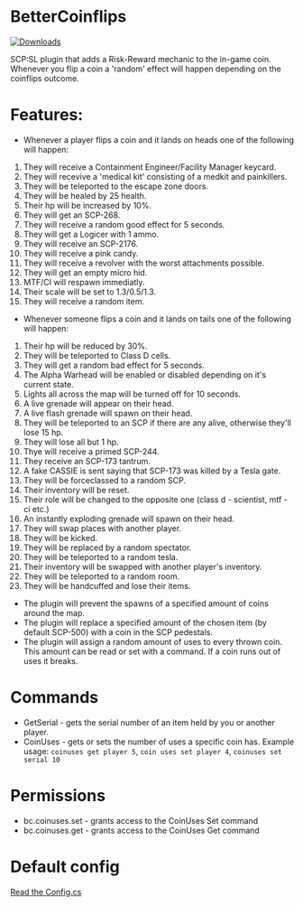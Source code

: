 # BetterCoinflips
<a href="https://github.com/Mikihero/BetterCoinflips/releases"><img src="https://img.shields.io/github/downloads/Mikihero/BetterCoinflips/total?label=Downloads" alt="Downloads"></a>  
  
SCP:SL plugin that adds a Risk-Reward mechanic to the in-game coin. Whenever you flip a coin a 'random' effect will happen depending on the coinflips outcome.

# Features:

- Whenever a player flips a coin and it lands on heads one of the following will happen:  
 1. They will receive a Containment Engineer/Facility Manager keycard.  
 2. They will recevive a 'medical kit' consisting of a medkit and painkillers.
 3. They will be teleported to the escape zone doors.  
 4. They will be healed by 25 health.
 5. Their hp will be increased by 10%.
 6. They will get an SCP-268.
 7. They will receive a random good effect for 5 seconds.
 8. They will get a Logicer with 1 ammo.  
 9. They will receive an SCP-2176. 
 10. They will receive a pink candy. 
 11. They will receive a revolver with the worst attachments possible. 
 12. They will get an empty micro hid.
 13. MTF/CI will respawn immediatly.
 14. Their scale will be set to 1.3/0.5/1.3.
 15. They will receive a random item.

- Whenever someone flips a coin and it lands on tails one of the following will happen:  
 1. Their hp will be reduced by 30%.  
 2. They will be teleported to Class D cells.  
 3. They will get a random bad effect for 5 seconds.  
 4. The Alpha Warhead will be enabled or disabled depending on it's current state.  
 5. Lights all across the map will be turned off for 10 seconds.  
 6. A live grenade will appear on their head.
 7. A live flash grenade will spawn on their head.
 8. They will be teleported to an SCP if there are any alive, otherwise they'll lose 15 hp.
 9. They will lose all but 1 hp.
 10. Thye will receive a primed SCP-244.
 11. They receive an SCP-173 tantrum.
 12. A fake CASSIE is sent saying that SCP-173 was killed by a Tesla gate.
 13. They will be forceclassed to a random SCP.
 14. Their inventory will be reset.
 15. Their role will be changed to the opposite one (class d - scientist, mtf - ci etc.)
 16. An instantly exploding grenade will spawn on their head.
 17. They will swap places with another player.
 18. They will be kicked.
 19. They will be replaced by a random spectator.
 20. They will be teleported to a random tesla.
 21. Their inventory will be swapped with another player's inventory.
 22. They will be teleported to a random room.
 23. They will be handcuffed and lose their items.

- The plugin will prevent the spawns of a specified amount of coins around the map.
- The plugin will replace a specified amount of the chosen item (by default SCP-500) with a coin in the SCP pedestals.
- The plugin will assign a random amount of uses to every thrown coin. This amount can be read or set with a command. If a coin runs out of uses it breaks.

# Commands

- GetSerial - gets the serial number of an item held by you or another player.
- CoinUses - gets or sets the number of uses a specific coin has. Example usage: `coinuses get player 5`, `coin uses set player 4`, `coinuses set serial 10` 

# Permissions

- bc.coinuses.set - grants access to the CoinUses Set command
- bc.coinuses.get - grants access to the CoinUses Get command

# Default config
[Read the Config.cs](https://github.com/zizuh/BetterCoinflips/blob/cbfd8c43b26d18963498b7b527b81aae809588f9/BetterCoinflips/Configs/Config.cs)
